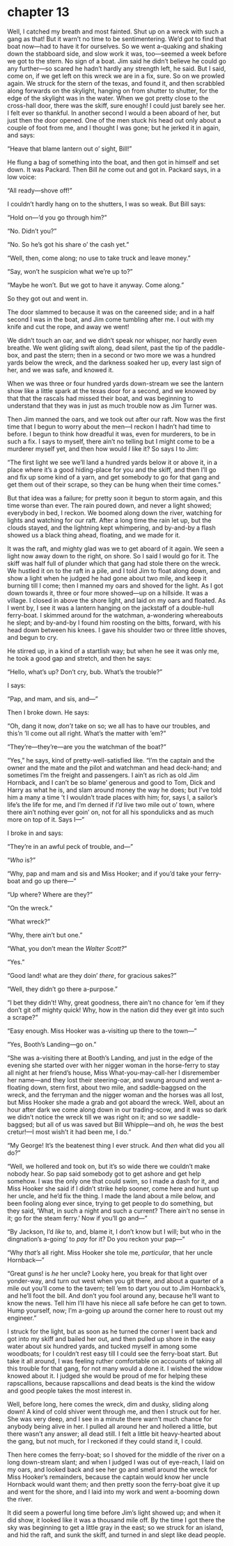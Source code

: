 # chapter 13

Well, I catched my breath and most fainted. Shut up on a wreck with
such a gang as that! But it warn’t no time to be sentimentering. We’d
_got_ to find that boat now—had to have it for ourselves. So we went
a-quaking and shaking down the stabboard side, and slow work it was,
too—seemed a week before we got to the stern. No sign of a boat. Jim
said he didn’t believe he could go any further—so scared he hadn’t
hardly any strength left, he said. But I said, come on, if we get left
on this wreck we are in a fix, sure. So on we prowled again. We struck
for the stern of the texas, and found it, and then scrabbled along
forwards on the skylight, hanging on from shutter to shutter, for the
edge of the skylight was in the water. When we got pretty close to the
cross-hall door, there was the skiff, sure enough! I could just barely
see her. I felt ever so thankful. In another second I would a been
aboard of her, but just then the door opened. One of the men stuck his
head out only about a couple of foot from me, and I thought I was gone;
but he jerked it in again, and says:

“Heave that blame lantern out o’ sight, Bill!”

He flung a bag of something into the boat, and then got in himself and
set down. It was Packard. Then Bill _he_ come out and got in. Packard
says, in a low voice:

“All ready—shove off!”

I couldn’t hardly hang on to the shutters, I was so weak. But Bill
says:

“Hold on—’d you go through him?”

“No. Didn’t you?”

“No. So he’s got his share o’ the cash yet.”

“Well, then, come along; no use to take truck and leave money.”

“Say, won’t he suspicion what we’re up to?”

“Maybe he won’t. But we got to have it anyway. Come along.”

So they got out and went in.

The door slammed to because it was on the careened side; and in a half
second I was in the boat, and Jim come tumbling after me. I out with my
knife and cut the rope, and away we went!

We didn’t touch an oar, and we didn’t speak nor whisper, nor hardly
even breathe. We went gliding swift along, dead silent, past the tip of
the paddle-box, and past the stern; then in a second or two more we was
a hundred yards below the wreck, and the darkness soaked her up, every
last sign of her, and we was safe, and knowed it.

When we was three or four hundred yards down-stream we see the lantern
show like a little spark at the texas door for a second, and we knowed
by that that the rascals had missed their boat, and was beginning to
understand that they was in just as much trouble now as Jim Turner was.

Then Jim manned the oars, and we took out after our raft. Now was the
first time that I begun to worry about the men—I reckon I hadn’t had
time to before. I begun to think how dreadful it was, even for
murderers, to be in such a fix. I says to myself, there ain’t no
telling but I might come to be a murderer myself yet, and then how
would _I_ like it? So says I to Jim:

“The first light we see we’ll land a hundred yards below it or above
it, in a place where it’s a good hiding-place for you and the skiff,
and then I’ll go and fix up some kind of a yarn, and get somebody to go
for that gang and get them out of their scrape, so they can be hung
when their time comes.”

But that idea was a failure; for pretty soon it begun to storm again,
and this time worse than ever. The rain poured down, and never a light
showed; everybody in bed, I reckon. We boomed along down the river,
watching for lights and watching for our raft. After a long time the
rain let up, but the clouds stayed, and the lightning kept whimpering,
and by-and-by a flash showed us a black thing ahead, floating, and we
made for it.

It was the raft, and mighty glad was we to get aboard of it again. We
seen a light now away down to the right, on shore. So I said I would go
for it. The skiff was half full of plunder which that gang had stole
there on the wreck. We hustled it on to the raft in a pile, and I told
Jim to float along down, and show a light when he judged he had gone
about two mile, and keep it burning till I come; then I manned my oars
and shoved for the light. As I got down towards it, three or four more
showed—up on a hillside. It was a village. I closed in above the shore
light, and laid on my oars and floated. As I went by, I see it was a
lantern hanging on the jackstaff of a double-hull ferry-boat. I skimmed
around for the watchman, a-wondering whereabouts he slept; and
by-and-by I found him roosting on the bitts, forward, with his head
down between his knees. I gave his shoulder two or three little shoves,
and begun to cry.

He stirred up, in a kind of a startlish way; but when he see it was only
me, he took a good gap and stretch, and then he says:

“Hello, what’s up? Don’t cry, bub. What’s the trouble?”

I says:

“Pap, and mam, and sis, and—”

Then I broke down. He says:

“Oh, dang it now, _don’t_ take on so; we all has to have our troubles,
and this’n ’ll come out all right. What’s the matter with ’em?”

“They’re—they’re—are you the watchman of the boat?”

“Yes,” he says, kind of pretty-well-satisfied like. “I’m the captain
and the owner and the mate and the pilot and watchman and head
deck-hand; and sometimes I’m the freight and passengers. I ain’t as
rich as old Jim Hornback, and I can’t be so blame’ generous and good to
Tom, Dick and Harry as what he is, and slam around money the way he
does; but I’ve told him a many a time ’t I wouldn’t trade places with
him; for, says I, a sailor’s life’s the life for me, and I’m derned if
_I’d_ live two mile out o’ town, where there ain’t nothing ever goin’
on, not for all his spondulicks and as much more on top of it. Says I—”

I broke in and says:

“They’re in an awful peck of trouble, and—”

“_Who_ is?”

“Why, pap and mam and sis and Miss Hooker; and if you’d take your
ferry-boat and go up there—”

“Up where? Where are they?”

“On the wreck.”

“What wreck?”

“Why, there ain’t but one.”

“What, you don’t mean the _Walter Scott?_”

“Yes.”

“Good land! what are they doin’ _there_, for gracious sakes?”

“Well, they didn’t go there a-purpose.”

“I bet they didn’t! Why, great goodness, there ain’t no chance for ’em
if they don’t git off mighty quick! Why, how in the nation did they
ever git into such a scrape?”

“Easy enough. Miss Hooker was a-visiting up there to the town—”

“Yes, Booth’s Landing—go on.”

“She was a-visiting there at Booth’s Landing, and just in the edge of
the evening she started over with her nigger woman in the horse-ferry
to stay all night at her friend’s house, Miss What-you-may-call-her I
disremember her name—and they lost their steering-oar, and swung around
and went a-floating down, stern first, about two mile, and
saddle-baggsed on the wreck, and the ferryman and the nigger woman and
the horses was all lost, but Miss Hooker she made a grab and got aboard
the wreck. Well, about an hour after dark we come along down in our
trading-scow, and it was so dark we didn’t notice the wreck till we was
right on it; and so _we_ saddle-baggsed; but all of us was saved but
Bill Whipple—and oh, he _was_ the best cretur!—I most wish’t it had
been me, I do.”

“My George! It’s the beatenest thing I ever struck. And _then_ what did
you all do?”

“Well, we hollered and took on, but it’s so wide there we couldn’t make
nobody hear. So pap said somebody got to get ashore and get help
somehow. I was the only one that could swim, so I made a dash for it,
and Miss Hooker she said if I didn’t strike help sooner, come here and
hunt up her uncle, and he’d fix the thing. I made the land about a mile
below, and been fooling along ever since, trying to get people to do
something, but they said, ‘What, in such a night and such a current?
There ain’t no sense in it; go for the steam ferry.’ Now if you’ll go
and—”

“By Jackson, I’d _like_ to, and, blame it, I don’t know but I will; but
who in the dingnation’s a-going’ to _pay_ for it? Do you reckon your
pap—”

“Why _that’s_ all right. Miss Hooker she tole me, _particular_, that
her uncle Hornback—”

“Great guns! is _he_ her uncle? Looky here, you break for that light
over yonder-way, and turn out west when you git there, and about a
quarter of a mile out you’ll come to the tavern; tell ’em to dart you
out to Jim Hornback’s, and he’ll foot the bill. And don’t you fool
around any, because he’ll want to know the news. Tell him I’ll have his
niece all safe before he can get to town. Hump yourself, now; I’m
a-going up around the corner here to roust out my engineer.”

I struck for the light, but as soon as he turned the corner I went back
and got into my skiff and bailed her out, and then pulled up shore in
the easy water about six hundred yards, and tucked myself in among some
woodboats; for I couldn’t rest easy till I could see the ferry-boat
start. But take it all around, I was feeling ruther comfortable on
accounts of taking all this trouble for that gang, for not many would a
done it. I wished the widow knowed about it. I judged she would be
proud of me for helping these rapscallions, because rapscallions and
dead beats is the kind the widow and good people takes the most
interest in.

Well, before long, here comes the wreck, dim and dusky, sliding along
down! A kind of cold shiver went through me, and then I struck out for
her. She was very deep, and I see in a minute there warn’t much chance
for anybody being alive in her. I pulled all around her and hollered a
little, but there wasn’t any answer; all dead still. I felt a little
bit heavy-hearted about the gang, but not much, for I reckoned if they
could stand it, I could.

Then here comes the ferry-boat; so I shoved for the middle of the river
on a long down-stream slant; and when I judged I was out of eye-reach, I
laid on my oars, and looked back and see her go and smell around the
wreck for Miss Hooker’s remainders, because the captain would know her
uncle Hornback would want them; and then pretty soon the ferry-boat give
it up and went for the shore, and I laid into my work and went
a-booming down the river.

It did seem a powerful long time before Jim’s light showed up; and when
it did show, it looked like it was a thousand mile off. By the time I
got there the sky was beginning to get a little gray in the east; so we
struck for an island, and hid the raft, and sunk the skiff, and turned
in and slept like dead people.